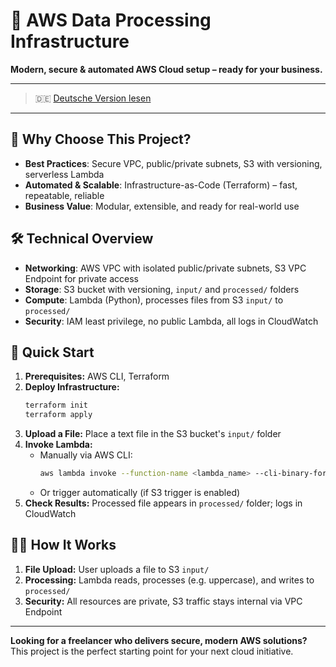 # 🚀 AWS Data Processing Infrastructure

**Modern, secure & automated AWS Cloud setup – ready for your business.**

---

> 🇩🇪 [Deutsche Version lesen](README_de.md)

---

## 🌟 Why Choose This Project?
- **Best Practices**: Secure VPC, public/private subnets, S3 with versioning, serverless Lambda
- **Automated & Scalable**: Infrastructure-as-Code (Terraform) – fast, repeatable, reliable
- **Business Value**: Modular, extensible, and ready for real-world use

## 🛠️ Technical Overview
- **Networking**: AWS VPC with isolated public/private subnets, S3 VPC Endpoint for private access
- **Storage**: S3 bucket with versioning, `input/` and `processed/` folders
- **Compute**: Lambda (Python), processes files from S3 `input/` to `processed/`
- **Security**: IAM least privilege, no public Lambda, all logs in CloudWatch

## 🚦 Quick Start
1. **Prerequisites:** AWS CLI, Terraform
2. **Deploy Infrastructure:**
   ```bash
   terraform init
   terraform apply
   ```
3. **Upload a File:** Place a text file in the S3 bucket's `input/` folder
4. **Invoke Lambda:**
   - Manually via AWS CLI:
     ```bash
     aws lambda invoke --function-name <lambda_name> --cli-binary-format raw-in-base64-out --payload '{"Records":[{"s3":{"bucket":{"name":"<bucket_name>"},"object":{"key":"input/test.txt"}}}]}' output.json
     ```
   - Or trigger automatically (if S3 trigger is enabled)
5. **Check Results:** Processed file appears in `processed/` folder; logs in CloudWatch

## 🧑‍💻 How It Works
1. **File Upload:** User uploads a file to S3 `input/`
2. **Processing:** Lambda reads, processes (e.g. uppercase), and writes to `processed/`
3. **Security:** All resources are private, S3 traffic stays internal via VPC Endpoint

---

**Looking for a freelancer who delivers secure, modern AWS solutions?**
This project is the perfect starting point for your next cloud initiative.
